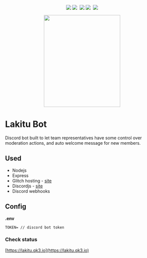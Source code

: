 <p align="center">
    <img src="https://img.shields.io/uptimerobot/status/m782075676-e8c112d7cbd336d7a49d589f.svg?label=server&style=flat" /> <img src="https://img.shields.io/uptimerobot/ratio/m782075676-e8c112d7cbd336d7a49d589f.svg?label=server%20uptime&style=flat" />&nbsp;
    <img src="https://img.shields.io/uptimerobot/status/m781420567-8f2d50227f3f08c3e14da23c.svg?label=bot&style=flat" /> <img src="https://img.shields.io/uptimerobot/ratio/m781420567-8f2d50227f3f08c3e14da23c.svg?label=bot%20uptime&style=flat" />&nbsp;
    <a href="https://discord.gg/w3Qnzcm"><img src="https://img.shields.io/discord/346404138936172556.svg?style=flat&logo=discord&logoColor=%23ffffff&colorB=%23FF1865" /></a>
</p>

<p align="center">
    <img width="250" height="300" src="https://cdn.discordapp.com/attachments/561938814063607823/563455570313609229/lakitu.png">
</p>

# Lakitu Bot

Discord bot built to let team representatives have some control over moderation actions, and auto welcome message for new members.

## Used

- Nodejs
- Express
- Glitch hosting - [site](https://glitch.com)
- Discordjs - [site](https://discord.js.org)
- Discord webhooks

## Config

**.env**

```shell
TOKEN= // discord bot token
```

### Check status

[https://lakitu.qk3.io](https://lakitu.qk3.io)
